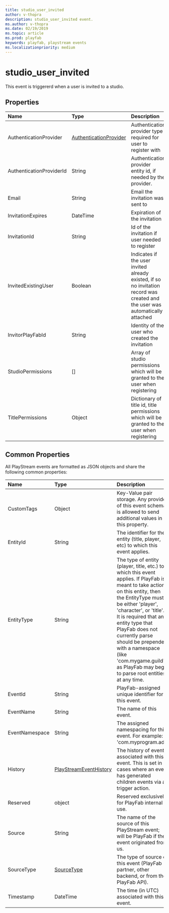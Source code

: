 ```yaml
---
title: studio_user_invited
author: v-thopra
description: studio_user_invited event.
ms.author: v-thopra
ms.date: 02/19/2019
ms.topic: article
ms.prod: playfab
keywords: playfab, playstream events
ms.localizationpriority: medium
---
```


# studio_user_invited

This event is triggererd when a user is invited to a studio.

## Properties

|Name|Type|Description|
| :--------------------|:-------------------|:----------------------|
|AuthenticationProvider|[AuthenticationProvider](data-types/authenticationprovider.md)|Authentication provider type required for user to register with|
|AuthenticationProviderId|String|Authentication provider entity id, if needed by the provider.|
|Email|String|Email the invitation was sent to|
|InvitationExpires|DateTime|Expiration of the invitation|
|InvitationId|String|Id of the invitation if user needed to register|
|InvitedExistingUser|Boolean|Indicates if the user invited already existed, if so no invitation record was created and the user was automatically attached|
|InvitorPlayFabId|String|Identity of the user who created the invitation|
|StudioPermissions|[]|Array of studio permissions which will be granted to the user when registering|
|TitlePermissions|Object|Dictionary of title id, title permissions which will be granted to the user when registering|

## Common Properties

All PlayStream events are formatted as JSON objects and share the following common properties:

|Name|Type|Description|
| :--------------------|:-------------------|:----------------------|
|CustomTags|Object|Key-Value pair storage. Any provider of this event schema is allowed to send additional values in this property.|
|EntityId|String|The identifier for the entity (title, player, etc) to which this event applies.|
|EntityType|String|The type of entity (player, title, etc.) to which this event applies. If PlayFab is meant to take action on this entity, then the EntityType must be either 'player', 'character', or 'title'. It is required that any entity type that PlayFab does not currently parse should be prepended with a namespace (like 'com.mygame.guild') as PlayFab may begin to parse root entities at any time.|
|EventId|String|PlayFab-assigned unique identifier for this event.|
|EventName|String|The name of this event.|
|EventNamespace|String|The assigned namespacing for this event. For example: 'com.myprogram.ads'|
|History|[PlayStreamEventHistory](data-types/playstreameventhistory.md)|The history of events associated with this event. This is set in cases where an event has generated children events via a trigger action.|
|Reserved|object|Reserved exclusively for PlayFab internal use.|
|Source|String|The name of the source of this PlayStream event; will be PlayFab if the event originated from us.|
|SourceType|[SourceType](data-types/sourcetype.md)|The type of source of this event (PlayFab partner, other backend, or from the PlayFab API).|
|Timestamp|DateTime|The time (in UTC) associated with this event.|